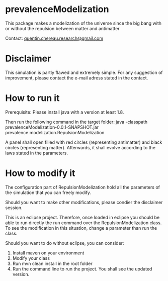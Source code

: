 # prevalenceModelization
This package makes a modelization of the universe since the big bang with or without the repulsion between matter and antimatter

Contact: quentin.chereau.research@gmail.com

# Disclaimer
This simulation is partly flawed and extremely simple. For any suggestion of improvement, please contact the e-mail adress stated in the contact.

# How to run it
Prerequisite:
Please install java with a version at least 1.8.

Then run the following command in the target folder:
java -classpath prevalenceModelization-0.0.1-SNAPSHOT.jar prevalence.modelization.RepulsionModelization

A panel shall open filled with red circles (representing antimatter) and black circles (representing matter). Afterwards, it shall evolve according to the laws stated in the parameters.

# How to modify it

The configuration part of RepulsionModelization hold all the parameters of the simulation that you can freely modify.

Should you want to make other modifications, please condier the disclaimer session.

This is an eclipse project. Therefore, once loaded in eclipse you should be able to run directly the run command over the RepulsionModelization class. To see the modification in this situation, change a parameter than run the class.

Should you want to do without eclipse, you can consider:
1. Install maven on your environment
2. Modify your class
3. Run mvn clean install in the root folder
4. Run the command line to run the project. You shall see the updated version.
